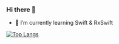 ### Hi there 👋

- 🌱 I’m currently learning Swift & RxSwift

[![Top Langs](https://github-readme-stats.vercel.app/api/top-langs/?username=MoonJisu&layout=compact)](https://github.com/anuraghazra/github-readme-stats)
<!--


<!--
**MoonJisu/MoonJisu** is a ✨ _special_ ✨ repository because its `README.md` (this file) appears on your GitHub profile.

Here are some ideas to get you started:

- 🔭 I’m currently working on ...
- 🌱 I’m currently learning ...
- 👯 I’m looking to collaborate on ...
- 🤔 I’m looking for help with ...
- 💬 Ask me about ...
- 📫 How to reach me: ...
- 😄 Pronouns: ...
- ⚡ Fun fact: ...
-->
